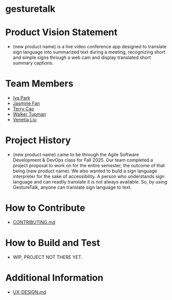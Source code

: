 # gesturetalk

# Product Vision Statement
- (new product name) is a live video conference app designed to translate sign language into summarized text during a meeting, recognizing short and simple signs through a web cam and display translated short summary captions.

# Team Members
- [Iva Park](https://github.com/ivapark)
- [Jasmine Fan](https://github.com/jasmine7310)
- [Terry Cao](https://github.com/cao-exe)
- [Walker Tupman](https://github.com/bestole)
- [Venetia Liu](https://github.com/venetialiu)

# Project History
- (new product name) came to be through the Agile Software Development & DevOps class for Fall 2025. Our team completed a project proposal to work on for the entire semester, the outcome of that being (new product name). We also wanted to build a sign language interpreter for the sake of accessibility. A person who understands sign language and can readily translate it is not always available. So, by using GestureTalk, anyone can translate sign language to text.

# How to Contribute
- [CONTRIBUTING.md](./CONTRIBUTING.md)

# How to Build and Test 
- WIP, PROJECT NOT THERE YET.

# Additional Information
- [UX-DESIGN.md](./UX-DESIGN.md)


